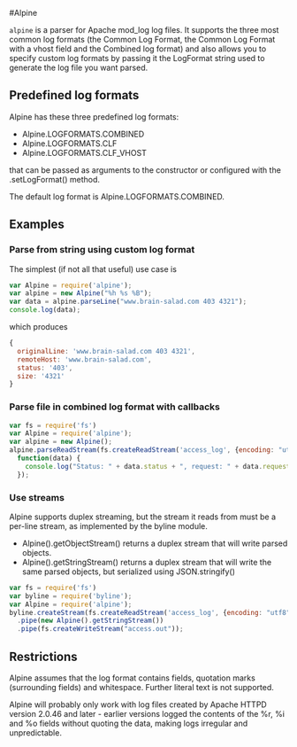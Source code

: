 #Alpine

`alpine` is a parser for Apache mod_log log files. It supports the three most common log formats (the Common Log Format,
the Common Log Format with a vhost field and the Combined log format)
and also allows you to specify custom log formats by passing it the LogFormat string used to generate the log file you want parsed.

## Predefined log formats

Alpine has these three predefined log formats:

- Alpine.LOGFORMATS.COMBINED
- Alpine.LOGFORMATS.CLF
- Alpine.LOGFORMATS.CLF_VHOST

that can be passed as arguments to the constructor or configured with the .setLogFormat() method.

The default log format is Alpine.LOGFORMATS.COMBINED.

## Examples

### Parse from string using custom log format
The simplest (if not all that useful) use case is
```js
var Alpine = require('alpine');
var alpine = new Alpine("%h %s %B");
var data = alpine.parseLine("www.brain-salad.com 403 4321");
console.log(data);
```

which produces

```js
{
  originalLine: 'www.brain-salad.com 403 4321',
  remoteHost: 'www.brain-salad.com',
  status: '403',
  size: '4321'
}
```

### Parse file in combined log format with callbacks
```js
var fs = require('fs')
var Alpine = require('alpine');
var alpine = new Alpine();
alpine.parseReadStream(fs.createReadStream('access_log', {encoding: "utf8"}),
  function(data) {
    console.log("Status: " + data.status + ", request: " + data.request);
  });
```

### Use streams
Alpine supports duplex streaming, but the stream it reads from must be a per-line stream, as implemented by the byline module.

- Alpine().getObjectStream() returns a duplex stream that will write parsed objects.
- Alpine().getStringStream() returns a duplex stream that will write the same parsed objects, but serialized using JSON.stringify()

```js
var fs = require('fs')
var byline = require('byline');
var Alpine = require('alpine');
byline.createStream(fs.createReadStream('access_log', {encoding: "utf8"}))
  .pipe(new Alpine().getStringStream())
  .pipe(fs.createWriteStream("access.out"));
```

## Restrictions

Alpine assumes that the log format contains fields, quotation marks (surrounding fields) and whitespace. Further literal text is not supported.

Alpine will probably only work with log files created by Apache HTTPD version 2.0.46 and later - earlier versions logged the contents
of the %r, %i and %o fields without quoting the data, making logs irregular and unpredictable.




